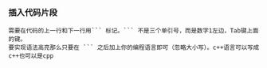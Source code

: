 ### 插入代码片段
    需要在代码的上一行和下一行用``` 标记。``` 不是三个单引号，而是数字1左边，Tab键上面的键。
    要实现语法高亮那么只要在 ``` 之后加上你的编程语言即可（忽略大小写）。c++语言可以写成c++也可以是cpp
